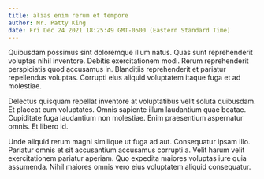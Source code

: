 ```yaml
---
title: alias enim rerum et tempore
author: Mr. Patty King
date: Fri Dec 24 2021 18:25:49 GMT-0500 (Eastern Standard Time)
---
```

Quibusdam possimus sint doloremque illum natus. Quas sunt reprehenderit voluptas nihil inventore. Debitis exercitationem modi. Rerum reprehenderit perspiciatis quod accusamus in. Blanditiis reprehenderit et pariatur repellendus voluptas. Corrupti eius aliquid voluptatem itaque fuga et ad molestiae.

 Delectus quisquam repellat inventore at voluptatibus velit soluta quibusdam. Et placeat eum voluptates. Omnis sapiente illum laudantium quae beatae. Cupiditate fuga laudantium non molestiae. Enim praesentium aspernatur omnis. Et libero id.

 Unde aliquid rerum magni similique ut fuga ad aut. Consequatur ipsam illo. Pariatur omnis et sit accusantium accusamus corrupti a. Velit harum velit exercitationem pariatur aperiam. Quo expedita maiores voluptas iure quia assumenda. Nihil maiores omnis vero eius voluptatem aliquid consequatur.